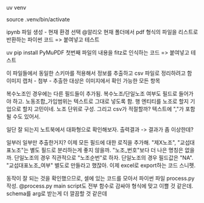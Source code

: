 uv venv

source .venv/bin/activate

ipynb 파일 생성 - 현재 환경 선택
@알리오 현재 폴더에서 pdf 형식의 파일을 리스트로 반환하는 파이썬 코드 => 붙여넣고 테스트

uv pip install PyMuPDF
첫번째 파일의 내용을 fitz로 인식하는 코드 => 붙여넣고 테스트

이 파일들에서 동일한 스키마를 적용해서 정보를 추출하고 csv 파일로 정리하려고 함
이미지 캡처 - 첨부 - 추출한 대상은 이미지에서 확인 가능한 모든 항목

복수노조인 경우에는 다른 필드들이 추가됨. 복수노조/단일노조 여부도 필드로 들어가야 하고.
노동조합_가입범위는 텍스트로 그대로 넣도록 함. 행 엔티티를 노조로 할지 기업으로 할지 고민이네.
노조 단위로 구성. 그리고 csv가 적절할까? 텍스트에 ","가 포함될 수도 있어서.

일단 잘 되는지 노트북에서 대화형으로 확인해보자.
출력결과 -> 결과가 좀 이상한데?

일부러 일부만 추출한거지? 이제 모든 필드에 대한 로직을 추가해.
"제X노조", "교섭대표노조"는 별도 필드로 분리하는게 좋지 않을까.
"노조_번호"보다 더 나은 명칭은 없을까. 단일노조의 경우
직관적으로 "노조순번"로 하자. 단일노조의 경우 필드값은 "NA".
"교섭대표노조_여부" 별도로 만들라고 했잖아.
이제 excel로 export하는 코드 스니펫.

동작이 잘 되는 것을 확인했으므로, 셀에 있는 코드를 모아서 파이썬 파일 process.py 작성.
@process.py main script도 전부 함수로 감싸야 형식에 맞고 이쁠 것 같은데.
schema를 arg로 받는게 더 깔끔할 것 같은데

